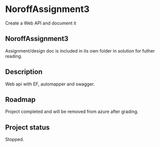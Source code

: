 # NoroffAssignment3
Create a Web API and document it

## NoroffAssignment3
Assignment/design doc is included in its own folder in solution for futher reading.

## Description
Web api with EF, automapper and swagger.

## Roadmap
Project completed and will be removed from azure after grading.

## Project status
Stopped.
